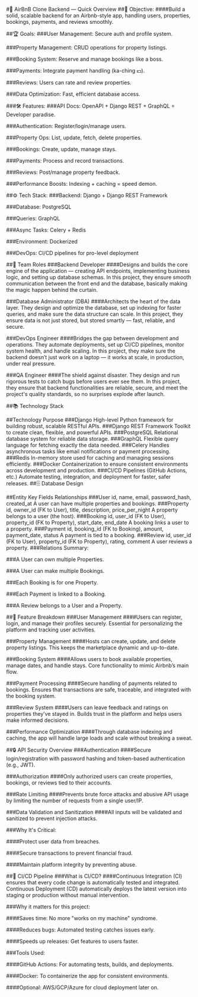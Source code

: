 #🏡 AirBnB Clone Backend — Quick Overview
##🎯 Objective:
####Build a solid, scalable backend for an Airbnb-style app, handling users, properties, bookings, payments, and reviews smoothly.

##🏆 Goals:
###User Management: Secure auth and profile system.

###Property Management: CRUD operations for property listings.

###Booking System: Reserve and manage bookings like a boss.

###Payments: Integrate payment handling (ka-ching 💵).

###Reviews: Users can rate and review properties.

###Data Optimization: Fast, efficient database access.

###🛠️ Features:
###API Docs: OpenAPI + Django REST + GraphQL = Developer paradise.

###Authentication: Register/login/manage users.

###Property Ops: List, update, fetch, delete properties.

###Bookings: Create, update, manage stays.

###Payments: Process and record transactions.

###Reviews: Post/manage property feedback.

###Performance Boosts: Indexing + caching = speed demon.

##⚙️ Tech Stack:
###Backend: Django + Django REST Framework

###Database: PostgreSQL

###Queries: GraphQL

###Async Tasks: Celery + Redis

###Environment: Dockerized

###DevOps: CI/CD pipelines for pro-level deployment

##👥 Team Roles
###Backend Developer
####Designs and builds the core engine of the application — creating API endpoints, implementing business logic, and setting up database schemas. In this project, they ensure smooth communication between the front end and the database, basically making the magic happen behind the curtain.

###Database Administrator (DBA)
####Architects the heart of the data layer. They design and optimize the database, set up indexing for faster queries, and make sure the data structure can scale. In this project, they ensure data is not just stored, but stored smartly — fast, reliable, and secure.

###DevOps Engineer
####Bridges the gap between development and operations. They automate deployments, set up CI/CD pipelines, monitor system health, and handle scaling. In this project, they make sure the backend doesn’t just work on a laptop — it works at scale, in production, under real pressure.

###QA Engineer
####The shield against disaster. They design and run rigorous tests to catch bugs before users ever see them. In this project, they ensure that backend functionalities are reliable, secure, and meet the project's quality standards, so no surprises explode after launch.

##📚 Technology Stack

##Technology	Purpose
###Django	High-level Python framework for building robust, scalable RESTful APIs.
###Django REST Framework	Toolkit to create clean, flexible, and powerful APIs.
###PostgreSQL	Relational database system for reliable data storage.
###GraphQL	Flexible query language for fetching exactly the data needed.
###Celery	Handles asynchronous tasks like email notifications or payment processing.
###Redis	In-memory store used for caching and managing sessions efficiently.
###Docker	Containerization to ensure consistent environments across development and production.
###CI/CD Pipelines (GitHub Actions, etc.)	Automate testing, integration, and deployment for faster, safer releases.
##🗄️ Database Design

##Entity	Key Fields	Relationships
###User	id, name, email, password_hash, created_at	A user can have multiple properties and bookings.
###Property	id, owner_id (FK to User), title, description, price_per_night	A property belongs to a user (the host).
###Booking	id, user_id (FK to User), property_id (FK to Property), start_date, end_date	A booking links a user to a property.
###Payment	id, booking_id (FK to Booking), amount, payment_date, status	A payment is tied to a booking.
###Review	id, user_id (FK to User), property_id (FK to Property), rating, comment	A user reviews a property.
###Relations Summary:

###A User can own multiple Properties.

###A User can make multiple Bookings.

###Each Booking is for one Property.

###Each Payment is linked to a Booking.

###A Review belongs to a User and a Property.

##🧩 Feature Breakdown
###User Management
####Users can register, login, and manage their profiles securely. Essential for personalizing the platform and tracking user activities.

###Property Management
####Hosts can create, update, and delete property listings. This keeps the marketplace dynamic and up-to-date.

###Booking System
####Allows users to book available properties, manage dates, and handle stays. Core functionality to mimic Airbnb’s main flow.

###Payment Processing
####Secure handling of payments related to bookings. Ensures that transactions are safe, traceable, and integrated with the booking system.

###Review System
####Users can leave feedback and ratings on properties they’ve stayed in. Builds trust in the platform and helps users make informed decisions.

###Performance Optimization
####Through database indexing and caching, the app will handle large loads and scale without breaking a sweat.

##🔒 API Security Overview
###Authentication
####Secure login/registration with password hashing and token-based authentication (e.g., JWT).

###Authorization
####Only authorized users can create properties, bookings, or reviews tied to their accounts.

###Rate Limiting
####Prevents brute force attacks and abusive API usage by limiting the number of requests from a single user/IP.

###Data Validation and Sanitization
####All inputs will be validated and sanitized to prevent injection attacks.

###Why It's Critical:

####Protect user data from breaches.

####Secure transactions to prevent financial fraud.

####Maintain platform integrity by preventing abuse.

##🚀 CI/CD Pipeline
###What is CI/CD?
####Continuous Integration (CI) ensures that every code change is automatically tested and integrated. Continuous Deployment (CD) automatically deploys the latest version into staging or production without manual intervention.

###Why it matters for this project:

####Saves time: No more "works on my machine" syndrome.

####Reduces bugs: Automated testing catches issues early.

####Speeds up releases: Get features to users faster.

###Tools Used:

####GitHub Actions: For automating tests, builds, and deployments.

####Docker: To containerize the app for consistent environments.

####Optional: AWS/GCP/Azure for cloud deployment later on.
